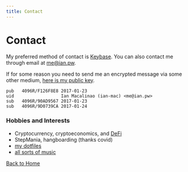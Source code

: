 ```yaml
---
title: Contact
---
```


<h1>Contact</h1>

My preferred method of contact is [Keybase](https://keybase.io/ianm). You can also contact me through email at [me@ian.pw](mailto:me@ian.pw).

If for some reason you need to send me an encrypted message via some other medium, [here is my public key](./ianmacalinao.asc).

```
pub   4096R/F126F8E8 2017-01-23
uid                  Ian Macalinao (ian-mac) <me@ian.pw>
sub   4096R/90AD9567 2017-01-23
sub   4096R/9D0739CA 2017-01-24
```

### Hobbies and Interests

- Cryptocurrency, cryptoeconomics, and [DeFi](https://defi.network)
- StepMania, hangboarding (thanks covid)
- [my dotfiles](https://github.com/macalinao/dotfiles)
- [all sorts of music](https://open.spotify.com/user/1230232553?si=5DNDSsmaRiWaS7L8b4j37w)

<div id="quoteBar"></div>

[Back to Home](/)
